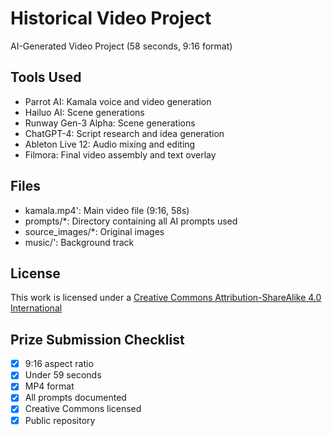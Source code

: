# Historical Video Project
AI-Generated Video Project (58 seconds, 9:16 format)

## Tools Used
- Parrot AI: Kamala voice and video generation
- Hailuo AI: Scene generations
- Runway Gen-3 Alpha: Scene generations
- ChatGPT-4: Script research and idea generation
- Ableton Live 12: Audio mixing and editing
- Filmora: Final video assembly and text overlay

## Files
- kamala.mp4': Main video file (9:16, 58s)
- prompts/*: Directory containing all AI prompts used
- source_images/*: Original images
- music/': Background track

## License
This work is licensed under a [Creative Commons Attribution-ShareAlike 4.0 International]([url](https://creativecommons.org/licenses/by-sa/4.0/))

## Prize Submission Checklist
- [X] 9:16 aspect ratio
- [X] Under 59 seconds
- [X] MP4 format
- [X] All prompts documented
- [X] Creative Commons licensed
- [X] Public repository
